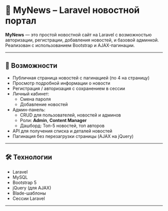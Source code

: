 # 📰 MyNews – Laravel новостной портал

**MyNews** — это простой новостной сайт на Laravel с возможностью авторизации, регистрации, добавления новостей, и базовой админкой. Реализован с использованием Bootstrap и AJAX-пагинации.

---

## 📌 Возможности

- Публичная страница новостей с пагинацией (по 4 на страницу)
- Просмотр подробной информации о новости
- Регистрация / авторизация с сохранением в сессии
- Личный кабинет:
  - Смена пароля
  - Добавление новостей
- Админ-панель:
  - CRUD для пользователей, новостей и админов
  - Роли: **Admin**, **Content Manager**
  - Дашборд: Топ-5 новостей, топ авторов
- API для получения списка и деталей новостей
- Пагинация без перезагрузки страницы (AJAX на jQuery)

---

## 🛠️ Технологии

- Laravel
- MySQL
- Bootstrap 5
- jQuery (для AJAX)
- Blade-шаблоны
- Сессии Laravel

---
